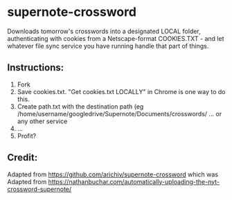 # supernote-crossword
Downloads tomorrow's crosswords into a designated LOCAL folder, authenticating with cookies from a Netscape-format COOKIES.TXT - and let whatever file sync service you have running handle that part of things.

## Instructions:
1. Fork
2. Save cookies.txt. "Get cookies.txt LOCALLY" in Chrome is one way to do this. 
3. Create path.txt with the destination path (eg /home/username/googledrive/Supernote/Documents/crosswords/ ... or any other service
4. ...
5. Profit?

## Credit:
Adapted from https://github.com/arichiv/supernote-crossword which was 
Adapted from https://nathanbuchar.com/automatically-uploading-the-nyt-crossword-supernote/
